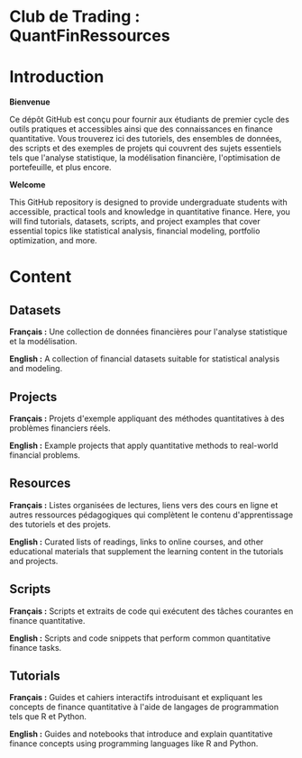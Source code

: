 Club de Trading : QuantFinRessources
==============
# Introduction

**Bienvenue**  

Ce dépôt GitHub est conçu pour fournir aux étudiants de premier cycle des outils pratiques et accessibles ainsi que des connaissances en finance quantitative. Vous trouverez ici des tutoriels, des ensembles de données, des scripts et des exemples de projets qui couvrent des sujets essentiels tels que l'analyse statistique, la modélisation financière, l'optimisation de portefeuille, et plus encore.

**Welcome**

This GitHub repository is designed to provide undergraduate students with accessible, practical tools and knowledge in quantitative finance. Here, you will find tutorials, datasets, scripts, and project examples that cover essential topics like statistical analysis, financial modeling, portfolio optimization, and more.

# Content

## Datasets
**Français :** Une collection de données financières pour l'analyse statistique et la modélisation.

**English :** A collection of financial datasets suitable for statistical analysis and modeling. 

## Projects
**Français :** Projets d'exemple appliquant des méthodes quantitatives à des problèmes financiers réels.

**English :** Example projects that apply quantitative methods to real-world financial problems.

## Resources
**Français :** Listes organisées de lectures, liens vers des cours en ligne et autres ressources pédagogiques qui complètent le contenu d'apprentissage des tutoriels et des projets.

**English :** Curated lists of readings, links to online courses, and other educational materials that supplement the learning content in the tutorials and projects.

## Scripts
**Français :** Scripts et extraits de code qui exécutent des tâches courantes en finance quantitative.

**English :** Scripts and code snippets that perform common quantitative finance tasks.

## Tutorials
**Français :** Guides et cahiers interactifs introduisant et expliquant les concepts de finance quantitative à l'aide de langages de programmation tels que R et Python.

**English :** Guides and notebooks that introduce and explain quantitative finance concepts using programming languages like R and Python.





